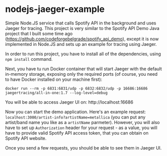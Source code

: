 # nodejs-jaeger-example
Simple Node.JS service that calls Spotify API in the background and uses Jaeger for tracing. This project is very similar to the Spotify API Demo Java project that I built some time ago (https://github.com/codeforgebelgrade/spotify_api_demo), except it is now implemented in Node.JS and sets up an example for tracing using Jaeger. 

In order to run this project, you have to install all of the dependencies, using `npm install` command. 

Next, you have tu run Docker container that will start Jaeger with the default in-memory storage, exposing only the required ports (of course, you need to have Docker installed on your machine first): 

`docker run --rm -p 6831:6831/udp -p 6832:6832/udp -p 16686:16686 jaegertracing/all-in-one:1.7 --log-level=debug`

You will be able to access Jaeger UI on: http://localhost:16686

Now you can start the demo application. Here's an example request: `localhost:3000/artist-info?artistName=metallica` (you can put any artist/band name you like as a `artistName` parmeter). However, you will also have to set up `Authorization` header for your request - as a value, you will have to provide valid Spotify API access token, that you can obtain on Spotify API website. 

Once you send a few requests, you should be able to see them in Jaeger UI.


